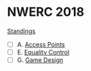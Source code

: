 # NWERC 2018

[Standings](http://opentrains.snarknews.info/~ejudge/sn_sh.cgi?data=result_team&sid=594ce7e0fe32c372&contest=006314)

- [ ] A. [Access Points](https://open.kattis.com/problems/accesspoints)
- [ ] E. [Equality Control](https://open.kattis.com/problems/equality)
- [ ] G. [Game Design](https://open.kattis.com/problems/gamedesign)
